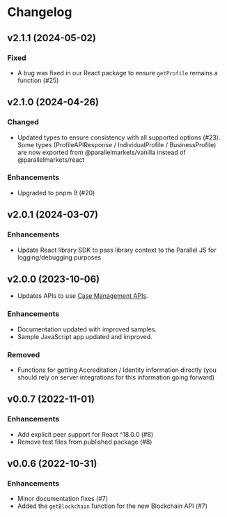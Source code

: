 # Changelog

## v2.1.1 (2024-05-02)

### Fixed

- A bug was fixed in our React package to ensure `getProfile` remains a function (#25)

## v2.1.0 (2024-04-26)

### Changed

- Updated types to ensure consistency with all supported options (#23). Some types (ProfileAPIResponse / IndividualProfile / BusinessProfile) are
  now exported from @parallelmarkets/vanilla instead of @parallelmarkets/react

### Enhancements

- Upgraded to pnpm 9 (#20)

## v2.0.1 (2024-03-07)

### Enhancements

- Update React library SDK to pass library context to the Parallel JS for logging/debugging purposes

## v2.0.0 (2023-10-06)

- Updates APIs to use [Case Management APIs](https://developer.parallelmarkets.com/docs/server/case-management-api/introduction).

### Enhancements

- Documentation updated with improved samples.
- Sample JavaScript app updated and improved.

### Removed

- Functions for getting Accreditation / Identity information directly (you should rely on server integrations for this information going forward)

## v0.0.7 (2022-11-01)

### Enhancements

- Add explicit peer support for React ^18.0.0 (#8)
- Remove test files from published package (#8)

## v0.0.6 (2022-10-31)

### Enhancements

- Minor documentation fixes (#7)
- Added the `getBlockchain` function for the new Blockchain API (#7)
